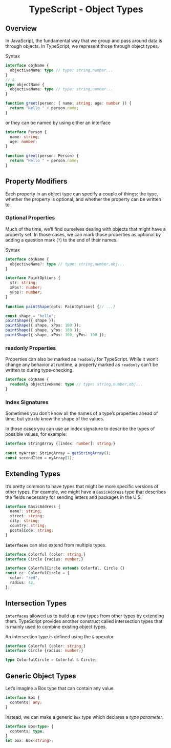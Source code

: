<link rel="stylesheet" href="https://cdn.jsdelivr.net/npm/bootstrap-icons@1.5.0/font/bootstrap-icons.css">
<link rel="stylesheet" href="../source.css">

<h1 style="text-align:center">TypeScript - Object Types</h1>

## Overview
In JavaScript, the fundamental way that we group and pass around data is through objects. In TypeScript, we represent those through object types.

<syntax>Syntax</syntax>

```ts
interface objName {
  objectiveName: type // type: string,number...
}
// &
type objectName {
  objectiveName: type // type: string,number...
}
```


```ts
function greet(person: { name: string; age: number }) {
  return "Hello " + person.name;
}
```
or they can be named by using either an interface
```ts
interface Person {
  name: string;
  age: number;
}
 
function greet(person: Person) {
  return "Hello " + person.name;
}
```

## Property Modifiers
Each property in an object type can specify a couple of things: the type, whether the property is optional, and whether the property can be written to.

### Optional Properties
Much of the time, we’ll find ourselves dealing with objects that might have a property set. In those cases, we can mark those properties as optional by adding a question mark (`?`) to the end of their names.

<syntax>Syntax</syntax>

```ts
interface objName {
  objectiveName?: type // type: string,number,obj...
}
```

```ts
interface PaintOptions {
  str: string;
  xPos?: number;
  yPos?: number;
}
 
function paintShape(opts: PaintOptions) {// ...}

const shape = "hello";
paintShape({ shape });
paintShape({ shape, xPos: 100 });
paintShape({ shape, yPos: 100 });
paintShape({ shape, xPos: 100, yPos: 100 });
```

### readonly Properties
Properties can also be marked as `readonly` for TypeScript. While it won’t change any behavior at runtime, a property marked as `readonly` can’t be written to during type-checking.
```ts
interface objName {
  readonly objectiveName: type // type: string,number,obj...
}
```

### Index Signatures
Sometimes you don’t know all the names of a type’s properties ahead of time, but you do know the shape of the values.

In those cases you can use an index signature to describe the types of possible values, for example:
```ts
interface StringArray {[index: number]: string;}
 
const myArray: StringArray = getStringArray();
const secondItem = myArray[1];
```

## Extending Types
It’s pretty common to have types that might be more specific versions of other types. For example, we might have a `BasicAddress` type that describes the fields necessary for sending letters and packages in the U.S.
```ts
interface BasicAddress {
  name?: string;
  street: string;
  city: string;
  country: string;
  postalCode: string;
}
```

**`interfaces`** can also extend from multiple types.
```ts
interface Colorful {color: string;}
interface Circle {radius: number;}

interface ColorfulCircle extends Colorful, Circle {}
const cc: ColorfulCircle = {
  color: "red",
  radius: 42,
};
```

## Intersection Types
`interfaces` allowed us to build up new types from other types by extending them. TypeScript provides another construct called intersection types that is mainly used to combine existing object types.

An intersection type is defined using the `&` operator.
```ts
interface Colorful {color: string;}
interface Circle {radius: number;}

type ColorfulCircle = Colorful & Circle;
```

## Generic Object Types
Let’s imagine a Box type that can contain any value
```ts
interface Box {
  contents: any;
}
```
Instead, we can make a generic ``Box`` type which declares a *type parameter*.
```ts
interface Box<type> {
  contents: type;
}
let box: Box<string>;
```













